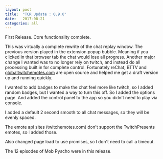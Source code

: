 ```yaml
---
layout: post
title:  "TCR Update : 0.9.0"
date:   2017-08-21
categories: all
---
```

First Release. Core functionality complete.

This was virtually a complete rewrite of the chat replay window. The previous version played in the extension popup bubble.
Meaning if you clicked in that browser tab the chat would lose all progress. Another major change I wanted was to no longer
rely on twitch, and instead do all processing built in for complete control. Fortunately reChat, 
BTTV and <a href="https://chrome.google.com/webstore/detail/global-twitch-emotes/pgniedifoejifjkndekolimjeclnokkb?hl=en">globaltwitchemotes.com</a> are open source and helped me get a draft version up and running quickly.

I wanted to add badges to make the chat feel more like twitch, so I added random badges, but I wanted a way to turn 
this off. So I added the options page. And added the control panel to the app so you didn't need to play via console.

I added a default 2 second smooth to all chat messages, so they will be evenly spaced.

The emote api sites (twitchemotes.com) don't support the TwitchPresents emotes, so I added those.

Also changed page load to use promises, so I don't need to call a timeout.

The 12 episodes of Mob Pyscho were in this release.


